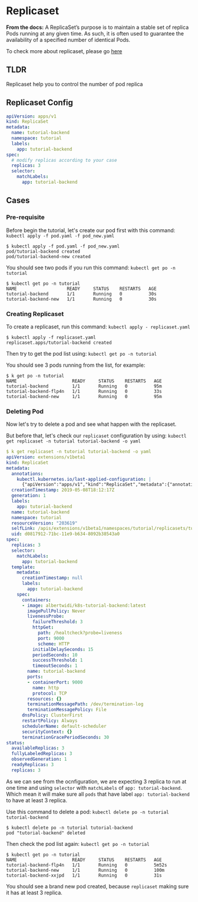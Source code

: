 # Replicaset

**From the docs:** A ReplicaSet’s purpose is to maintain a stable set of replica Pods running at any given time. As such, it is often used to guarantee the availability of a specified number of identical Pods.

To check more about replicaset, please go [here](https://kubernetes.io/docs/concepts/workloads/controllers/replicaset/)

## TLDR

Replicaset help you to control the number of pod replica

## Replicaset Config

```yaml
apiVersion: apps/v1
kind: ReplicaSet
metadata:
  name: tutorial-backend 
  namespace: tutorial
  labels:
    app: tutorial-backend
spec:
  # modify replicas according to your case
  replicas: 3
  selector:
    matchLabels:
      app: tutorial-backend 
```

## Cases

### Pre-requisite

Before begin the tutorial, let's create our pod first with this command: `kubectl apply -f pod.yaml -f pod_new.yaml`

```shell
$ kubectl apply -f pod.yaml -f pod_new.yaml
pod/tutorial-backend created
pod/tutorial-backend-new created
```

You should see two pods if you run this command: `kubectl get po -n tutorial`

```shell
$ kubectl get po -n tutorial
NAME                   READY     STATUS    RESTARTS   AGE
tutorial-backend       1/1       Running   0          30s
tutorial-backend-new   1/1       Running   0          30s
```

### Creating Replicaset

To create a replicaset, run this command: `kubectl apply - replicaset.yaml`

```shell
$ kubectl apply -f replicaset.yaml 
replicaset.apps/tutorial-backend created
```

Then try to get the pod list using: `kubectl get po -n tutorial`

You should see 3 pods running from the list, for example:

```shell
$ k get po -n tutorial
NAME                     READY     STATUS    RESTARTS   AGE
tutorial-backend         1/1       Running   0          95m
tutorial-backend-flp4n   1/1       Running   0          33s
tutorial-backend-new     1/1       Running   0          95m
```

### Deleting Pod

Now let's try to delete a pod and see what happen with the replicaset. 

But before that, let's check our `replicaset` configuration by using: `kubectl get replicaset -n tutorial tutorial-backend -o yaml`

```yaml
$ k get replicaset -n tutorial tutorial-backend -o yaml
apiVersion: extensions/v1beta1
kind: ReplicaSet
metadata:
  annotations:
    kubectl.kubernetes.io/last-applied-configuration: |
      {"apiVersion":"apps/v1","kind":"ReplicaSet","metadata":{"annotations":{},"labels":{"app":"tutorial-backend"},"name":"tutorial-backend","namespace":"tutorial"},"spec":{"replicas":3,"selector":{"matchLabels":{"app":"tutorial-backend"}},"template":{"metadata":{"labels":{"app":"tutorial-backend"}},"spec":{"containers":[{"image":"albertwidi/k8s-tutorial-backend:latest","imagePullPolicy":"Never","livenessProbe":{"httpGet":{"path":"/healtcheck?probe=liveness","port":9000},"initialDelaySeconds":15,"timeoutSeconds":1},"name":"tutorial-backend","ports":[{"containerPort":9000,"name":"http","protocol":"TCP"}]}]}}}}
  creationTimestamp: 2019-05-08T18:12:17Z
  generation: 1
  labels:
    app: tutorial-backend
  name: tutorial-backend
  namespace: tutorial
  resourceVersion: "203619"
  selfLink: /apis/extensions/v1beta1/namespaces/tutorial/replicasets/tutorial-backend
  uid: d0817912-71bc-11e9-b634-8092b38543a0
spec:
  replicas: 3
  selector:
    matchLabels:
      app: tutorial-backend
  template:
    metadata:
      creationTimestamp: null
      labels:
        app: tutorial-backend
    spec:
      containers:
      - image: albertwidi/k8s-tutorial-backend:latest
        imagePullPolicy: Never
        livenessProbe:
          failureThreshold: 3
          httpGet:
            path: /healtcheck?probe=liveness
            port: 9000
            scheme: HTTP
          initialDelaySeconds: 15
          periodSeconds: 10
          successThreshold: 1
          timeoutSeconds: 1
        name: tutorial-backend
        ports:
        - containerPort: 9000
          name: http
          protocol: TCP
        resources: {}
        terminationMessagePath: /dev/termination-log
        terminationMessagePolicy: File
      dnsPolicy: ClusterFirst
      restartPolicy: Always
      schedulerName: default-scheduler
      securityContext: {}
      terminationGracePeriodSeconds: 30
status:
  availableReplicas: 3
  fullyLabeledReplicas: 3
  observedGeneration: 1
  readyReplicas: 3
  replicas: 3
```

As we can see from the ocnfiguration, we are expecting 3 replica to run at one time and using `selector` with `matchLabels` of `app: tutorial-backend`. Which mean it will make sure all `pods` that have label `app: tutorial-backend` to have at least 3 replica.

Use this command to delete a pod: `kubectl delete po -n tutorial tutorial-backend`

```shell
$ kubectl delete po -n tutorial tutorial-backend
pod "tutorial-backend" deleted
```

Then check the pod list again: `kubectl get po -n tutorial`

```
$ kubectl get po -n tutorial
NAME                     READY     STATUS    RESTARTS   AGE
tutorial-backend-flp4n   1/1       Running   0          5m52s
tutorial-backend-new     1/1       Running   0          100m
tutorial-backend-xxjpd   1/1       Running   0          31s
```

You should see a brand new pod created, because `replicaset` making sure it has at least 3 replica.